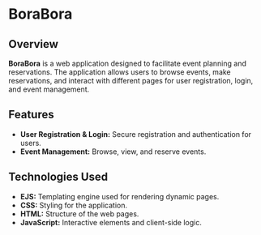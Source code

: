 # BoraBora

## Overview
**BoraBora** is a web application designed to facilitate event planning and reservations. The application allows users to browse events, make reservations, and interact with different pages for user registration, login, and event management.

## Features
- **User Registration & Login:** Secure registration and authentication for users.
- **Event Management:** Browse, view, and reserve events.

## Technologies Used
- **EJS:** Templating engine used for rendering dynamic pages.
- **CSS:** Styling for the application.
- **HTML:** Structure of the web pages.
- **JavaScript:** Interactive elements and client-side logic.
